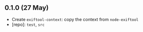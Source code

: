 ## 0.1.0 (27 May)

- Create `exiftool-context`: copy the context from `node-exiftool`
- [repo]: `test`, `src`
